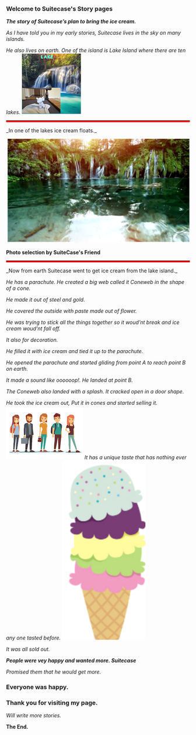 <!-- -->



### Welcome to Suitecase's Story pages

**_The story of Suitecase’s  plan to bring the ice cream._**

_As I have told you in my early stories, Suitecase lives in the sky on many islands._

_He also lives on earth. One of the island is Lake Island where there are ten lakes._ 
![alt](suitecaseB.png "suitecase")
<hr style="border-bottom: 4px solid red">
_In one of the lakes ice cream floats._ 

![alt](LakeIslandwaterA.svg "LakeIslandwaterA.svg")

<b>Photo selection by SuiteCase's Friend</b>
<hr style="border-bottom: 4px solid red">
_Now from earth Suitecase went to get ice cream from the lake island._

_He has a parachute. He created a big web called it Coneweb in the shape of a cone._

_He made it out of steel and gold._

_He covered the outside with paste made out of flower._

_He was trying to stick all the things together so it woud’nt  break and ice cream woud’nt fall off._

_It also for decoration._ 

_He filled it with ice cream and tied it up to the parachute._

_He opened the parachute  and started gliding from point A to reach point B on earth._

_It made a sound like oooooop!. He landed at point B._

_The Coneweb also landed with a splash. It cracked open in a door shape._

_He took the ice cream out, Put it in cones and started selling it._
![alt](people.jpeg "people")
_It has a unique taste that has nothing ever any one tasted before._
![alt](icecreamB.svg  "In a Cone")

_It was all sold out._

**_People were vey happy and wanted more. Suitecase_**

 _Promised them that he would get more._

### Everyone was happy.

### Thank you for visiting my page.

_Will write more stories._

**The End.**
